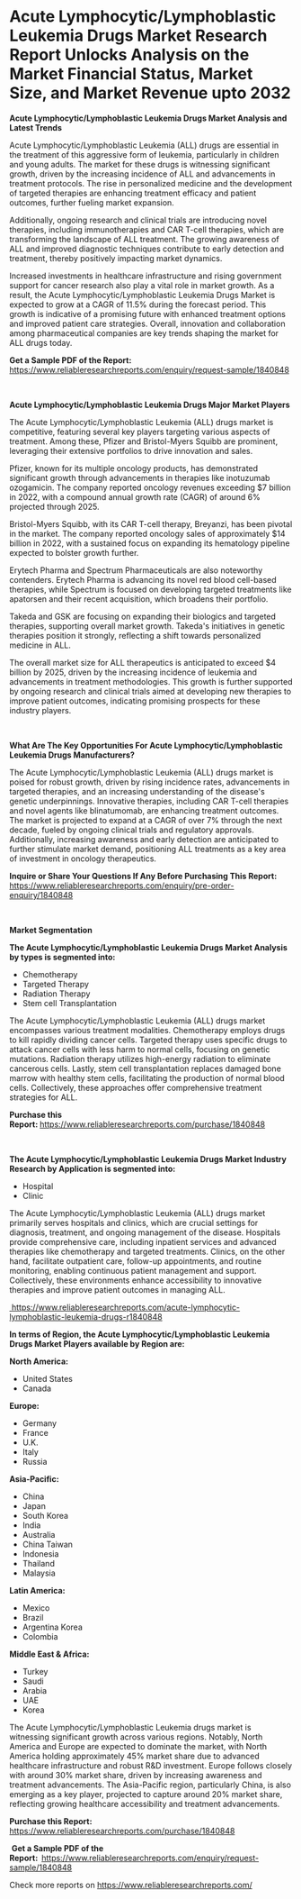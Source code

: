 <p><h1>Acute Lymphocytic/Lymphoblastic Leukemia Drugs Market Research Report Unlocks Analysis on the Market Financial Status, Market Size, and Market Revenue upto 2032</h1></p><p><strong>Acute Lymphocytic/Lymphoblastic Leukemia Drugs Market Analysis and Latest Trends</strong></p>
<p><p>Acute Lymphocytic/Lymphoblastic Leukemia (ALL) drugs are essential in the treatment of this aggressive form of leukemia, particularly in children and young adults. The market for these drugs is witnessing significant growth, driven by the increasing incidence of ALL and advancements in treatment protocols. The rise in personalized medicine and the development of targeted therapies are enhancing treatment efficacy and patient outcomes, further fueling market expansion.</p><p>Additionally, ongoing research and clinical trials are introducing novel therapies, including immunotherapies and CAR T-cell therapies, which are transforming the landscape of ALL treatment. The growing awareness of ALL and improved diagnostic techniques contribute to early detection and treatment, thereby positively impacting market dynamics. </p><p>Increased investments in healthcare infrastructure and rising government support for cancer research also play a vital role in market growth. As a result, the Acute Lymphocytic/Lymphoblastic Leukemia Drugs Market is expected to grow at a CAGR of 11.5% during the forecast period. This growth is indicative of a promising future with enhanced treatment options and improved patient care strategies. Overall, innovation and collaboration among pharmaceutical companies are key trends shaping the market for ALL drugs today.</p></p>
<p><strong>Get a Sample PDF of the Report:&nbsp;</strong> <a href="https://www.reliableresearchreports.com/enquiry/request-sample/1840848?utm_campaign=7&utm_medium=2&utm_source=Github&utm_content=ia&utm_term=03032025&utm_id=acute-lymphocyticlymphoblastic-leukemia-drugs">https://www.reliableresearchreports.com/enquiry/request-sample/1840848</a></p>
<p>&nbsp;</p>
<p><strong>Acute Lymphocytic/Lymphoblastic Leukemia Drugs Major Market Players</strong></p>
<p><p>The Acute Lymphocytic/Lymphoblastic Leukemia (ALL) drugs market is competitive, featuring several key players targeting various aspects of treatment. Among these, Pfizer and Bristol-Myers Squibb are prominent, leveraging their extensive portfolios to drive innovation and sales. </p><p>Pfizer, known for its multiple oncology products, has demonstrated significant growth through advancements in therapies like inotuzumab ozogamicin. The company reported oncology revenues exceeding $7 billion in 2022, with a compound annual growth rate (CAGR) of around 6% projected through 2025. </p><p>Bristol-Myers Squibb, with its CAR T-cell therapy, Breyanzi, has been pivotal in the market. The company reported oncology sales of approximately $14 billion in 2022, with a sustained focus on expanding its hematology pipeline expected to bolster growth further. </p><p>Erytech Pharma and Spectrum Pharmaceuticals are also noteworthy contenders. Erytech Pharma is advancing its novel red blood cell-based therapies, while Spectrum is focused on developing targeted treatments like apatorsen and their recent acquisition, which broadens their portfolio. </p><p>Takeda and GSK are focusing on expanding their biologics and targeted therapies, supporting overall market growth. Takeda's initiatives in genetic therapies position it strongly, reflecting a shift towards personalized medicine in ALL. </p><p>The overall market size for ALL therapeutics is anticipated to exceed $4 billion by 2025, driven by the increasing incidence of leukemia and advancements in treatment methodologies. This growth is further supported by ongoing research and clinical trials aimed at developing new therapies to improve patient outcomes, indicating promising prospects for these industry players.</p></p>
<p>&nbsp;</p>
<p><strong>What Are The Key Opportunities For Acute Lymphocytic/Lymphoblastic Leukemia Drugs Manufacturers?</strong></p>
<p><p>The Acute Lymphocytic/Lymphoblastic Leukemia (ALL) drugs market is poised for robust growth, driven by rising incidence rates, advancements in targeted therapies, and an increasing understanding of the disease's genetic underpinnings. Innovative therapies, including CAR T-cell therapies and novel agents like blinatumomab, are enhancing treatment outcomes. The market is projected to expand at a CAGR of over 7% through the next decade, fueled by ongoing clinical trials and regulatory approvals. Additionally, increasing awareness and early detection are anticipated to further stimulate market demand, positioning ALL treatments as a key area of investment in oncology therapeutics.</p></p>
<p><strong>Inquire or Share Your Questions If Any Before Purchasing This Report:</strong> <a href="https://www.reliableresearchreports.com/enquiry/pre-order-enquiry/1840848?utm_campaign=7&utm_medium=2&utm_source=Github&utm_content=ia&utm_term=03032025&utm_id=acute-lymphocyticlymphoblastic-leukemia-drugs">https://www.reliableresearchreports.com/enquiry/pre-order-enquiry/1840848</a></p>
<p>&nbsp;</p>
<p><strong>Market Segmentation</strong></p>
<p><strong>The Acute Lymphocytic/Lymphoblastic Leukemia Drugs Market Analysis by types is segmented into:</strong></p>
<p><ul><li>Chemotherapy</li><li>Targeted Therapy</li><li>Radiation Therapy</li><li>Stem cell Transplantation</li></ul></p>
<p><p>The Acute Lymphocytic/Lymphoblastic Leukemia (ALL) drugs market encompasses various treatment modalities. Chemotherapy employs drugs to kill rapidly dividing cancer cells. Targeted therapy uses specific drugs to attack cancer cells with less harm to normal cells, focusing on genetic mutations. Radiation therapy utilizes high-energy radiation to eliminate cancerous cells. Lastly, stem cell transplantation replaces damaged bone marrow with healthy stem cells, facilitating the production of normal blood cells. Collectively, these approaches offer comprehensive treatment strategies for ALL.</p></p>
<p><strong>Purchase this Report:&nbsp;</strong><a href="https://www.reliableresearchreports.com/purchase/1840848?utm_campaign=7&utm_medium=2&utm_source=Github&utm_content=ia&utm_term=03032025&utm_id=acute-lymphocyticlymphoblastic-leukemia-drugs">https://www.reliableresearchreports.com/purchase/1840848</a></p>
<p>&nbsp;</p>
<p><strong>The Acute Lymphocytic/Lymphoblastic Leukemia Drugs Market Industry Research by Application is segmented into:</strong></p>
<p><ul><li>Hospital</li><li>Clinic</li></ul></p>
<p><p>The Acute Lymphocytic/Lymphoblastic Leukemia (ALL) drugs market primarily serves hospitals and clinics, which are crucial settings for diagnosis, treatment, and ongoing management of the disease. Hospitals provide comprehensive care, including inpatient services and advanced therapies like chemotherapy and targeted treatments. Clinics, on the other hand, facilitate outpatient care, follow-up appointments, and routine monitoring, enabling continuous patient management and support. Collectively, these environments enhance accessibility to innovative therapies and improve patient outcomes in managing ALL.</p></p>
<p><a href="https://www.reliableresearchreports.com/acute-lymphocytic-lymphoblastic-leukemia-drugs-r1840848?utm_campaign=7&utm_medium=2&utm_source=Github&utm_content=ia&utm_term=03032025&utm_id=acute-lymphocyticlymphoblastic-leukemia-drugs">&nbsp;https://www.reliableresearchreports.com/acute-lymphocytic-lymphoblastic-leukemia-drugs-r1840848</a></p>
<p><strong>In terms of Region, the Acute Lymphocytic/Lymphoblastic Leukemia Drugs Market Players available by Region are:</strong></p>
<p>
    <p> <strong> North America: </strong>
        <ul>
            <li>United States</li>
            <li>Canada</li>
        </ul>
        </p> 
    <p> <strong> Europe: </strong>
        <ul>
            <li>Germany</li>
            <li>France</li>
            <li>U.K.</li>
            <li>Italy</li>
            <li>Russia</li>
        </ul>
        </p> 
    <p> <strong> Asia-Pacific: </strong>
        <ul>
            <li>China</li>
            <li>Japan</li>
            <li>South Korea</li>
            <li>India</li>
            <li>Australia</li>
            <li>China Taiwan</li>
            <li>Indonesia</li>
            <li>Thailand</li>
            <li>Malaysia</li>
        </ul>
        </p> 
    <p> <strong> Latin America: </strong>
        <ul>
            <li>Mexico</li>
            <li>Brazil</li>
            <li>Argentina Korea</li>
            <li>Colombia</li>
        </ul>
        </p> 
    <p> <strong> Middle East & Africa: </strong>
        <ul>
            <li>Turkey</li>
            <li>Saudi</li>
            <li>Arabia</li>
            <li>UAE</li>
            <li>Korea</li>
        </ul>
    </p>
    </p>
<p><p>The Acute Lymphocytic/Lymphoblastic Leukemia drugs market is witnessing significant growth across various regions. Notably, North America and Europe are expected to dominate the market, with North America holding approximately 45% market share due to advanced healthcare infrastructure and robust R&D investment. Europe follows closely with around 30% market share, driven by increasing awareness and treatment advancements. The Asia-Pacific region, particularly China, is also emerging as a key player, projected to capture around 20% market share, reflecting growing healthcare accessibility and treatment advancements.</p></p>
<p><strong>Purchase this Report: </strong><a href="https://www.reliableresearchreports.com/purchase/1840848?utm_campaign=7&utm_medium=2&utm_source=Github&utm_content=ia&utm_term=03032025&utm_id=acute-lymphocyticlymphoblastic-leukemia-drugs">https://www.reliableresearchreports.com/purchase/1840848</a></p>
<p>&nbsp;<strong>Get a Sample PDF of the Report:&nbsp;&nbsp;</strong><a href="https://www.reliableresearchreports.com/enquiry/request-sample/1840848?utm_campaign=7&utm_medium=2&utm_source=Github&utm_content=ia&utm_term=03032025&utm_id=acute-lymphocyticlymphoblastic-leukemia-drugs">https://www.reliableresearchreports.com/enquiry/request-sample/1840848</a></p>
<p><strong></strong></p>
<p>Check more reports on <a href="https://www.reliableresearchreports.com/?utm_campaign=7&utm_medium=2&utm_source=Github&utm_content=ia&utm_term=03032025&utm_id=acute-lymphocyticlymphoblastic-leukemia-drugs">https://www.reliableresearchreports.com/</a></p>
